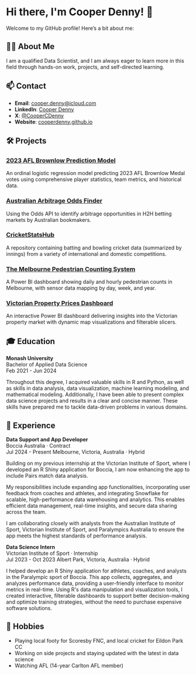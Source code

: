 # Hi there, I'm Cooper Denny! 👋

Welcome to my GitHub profile! Here’s a bit about me:

## 👨‍💻 About Me
I am a qualified Data Scientist, and I am always eager to learn more in this field through hands-on work, projects, and self-directed learning.

## 📫 Contact
- **Email**: [cooper.denny@icloud.com](mailto:cooper.denny@icloud.com)
- **LinkedIn**: [Cooper Denny](https://www.linkedin.com/in/cooper-denny)
- **X**: [@CooperCDenny](https://twitter.com/CooperCDenny)
- **Website**: [cooperdenny.github.io](https://cooperdenny.github.io/)

## 🛠️ Projects
### [2023 AFL Brownlow Prediction Model](https://cooperdenny.github.io/projects/afl-brownlow-predictor.html)
An ordinal logistic regression model predicting 2023 AFL Brownlow Medal votes using comprehensive player statistics, team metrics, and historical data.

### [Australian Arbitrage Odds Finder](https://cooperdenny.github.io/projects/h2h-arbitrage-finder.html)
Using the Odds API to identify arbitrage opportunities in H2H betting markets by Australian bookmakers.

### [CricketStatsHub](https://github.com/CooperDenny/CricketStatsHub)
A repository containing batting and bowling cricket data (summarized by innings) from a variety of international and domestic competitions.

### [The Melbourne Pedestrian Counting System](https://cooperdenny.github.io/projects/melbourne-pedestrian-counting.html)
A Power BI dashboard showing daily and hourly pedestrian counts in Melbourne, with sensor data mapping by day, week, and year.

### [Victorian Property Prices Dashboard](https://cooperdenny.github.io/projects/victorian-property-prices-dashboard.html)
An interactive Power BI dashboard delivering insights into the Victorian property market with dynamic map visualizations and filterable slicers.

## 🎓 Education
**Monash University**  
Bachelor of Applied Data Science  
Feb 2021 - Jun 2024

Throughout this degree, I acquired valuable skills in R and Python, as well as skills in data analysis, data visualization, machine learning modeling, and mathematical modeling. Additionally, I have been able to present complex data science projects and results in a clear and concise manner. These skills have prepared me to tackle data-driven problems in various domains.

## 💼 Experience
**Data Support and App Developer**  
Boccia Australia · Contract  
Jul 2024 - Present 
Melbourne, Victoria, Australia · Hybrid

Building on my previous internship at the Victorian Institute of Sport, where I developed an R Shiny application for Boccia, I am now enhancing the app to include Pairs match data analysis.

My responsibilities include expanding app functionalities, incorporating user feedback from coaches and athletes, and integrating Snowflake for scalable, high-performance data warehousing and analytics. This enables efficient data management, real-time insights, and secure data sharing across the team.

I am collaborating closely with analysts from the Australian Institute of Sport, Victorian Institute of Sport, and Paralympics Australia to ensure the app meets the highest standards of performance analysis.

**Data Science Intern**  
Victorian Institute of Sport · Internship  
Jul 2023 - Oct 2023 
Albert Park, Victoria, Australia · Hybrid

I helped develop an R Shiny application for athletes, coaches, and analysts in the Paralympic sport of Boccia. This app collects, aggregates, and analyzes performance data, providing a user-friendly interface to monitor metrics in real-time. Using R's data manipulation and visualization tools, I created interactive, filterable dashboards to support better decision-making and optimize training strategies, without the need to purchase expensive software solutions.

## 🏃 Hobbies
- Playing local footy for Scoresby FNC, and local cricket for Eildon Park CC
- Working on side projects and staying updated with the latest in data science
- Watching AFL (14-year Carlton AFL member)
